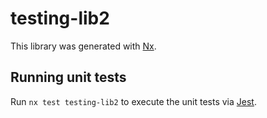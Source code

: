 # testing-lib2

This library was generated with [Nx](https://nx.dev).

## Running unit tests

Run `nx test testing-lib2` to execute the unit tests via [Jest](https://jestjs.io).
